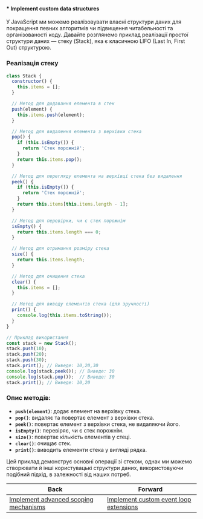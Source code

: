 #### * Implement custom data structures

У JavaScript ми можемо реалізовувати власні структури даних для покращення певних алгоритмів чи підвищення читабельності та організованості коду. Давайте розглянемо приклад реалізації простої структури даних — стеку (Stack), яка є класичною LIFO (Last In, First Out) структурою.

### Реалізація стеку

```javascript
class Stack {
  constructor() {
    this.items = [];
  }

  // Метод для додавання елемента в стек
  push(element) {
    this.items.push(element);
  }

  // Метод для видалення елемента з верхівки стека
  pop() {
    if (this.isEmpty()) {
      return 'Стек порожній';
    }
    return this.items.pop();
  }

  // Метод для перегляду елемента на верхівці стека без видалення
  peek() {
    if (this.isEmpty()) {
      return 'Стек порожній';
    }
    return this.items[this.items.length - 1];
  }

  // Метод для перевірки, чи є стек порожнім
  isEmpty() {
    return this.items.length === 0;
  }

  // Метод для отримання розміру стека
  size() {
    return this.items.length;
  }

  // Метод для очищення стека
  clear() {
    this.items = [];
  }

  // Метод для виводу елементів стека (для зручності)
  print() {
    console.log(this.items.toString());
  }
}

// Приклад використання
const stack = new Stack();
stack.push(10);
stack.push(20);
stack.push(30);
stack.print(); // Виведе: 10,20,30
console.log(stack.peek()); // Виведе: 30
console.log(stack.pop());  // Виведе: 30
stack.print(); // Виведе: 10,20
```

### Опис методів:
- **`push(element)`**: додає елемент на верхівку стека.
- **`pop()`**: видаляє та повертає елемент з верхівки стека.
- **`peek()`**: повертає елемент з верхівки стека, не видаляючи його.
- **`isEmpty()`**: перевіряє, чи є стек порожнім.
- **`size()`**: повертає кількість елементів у стеці.
- **`clear()`**: очищає стек.
- **`print()`**: виводить елементи стека у вигляді рядка.

Цей приклад демонструє основні операції зі стеком, однак ми можемо створювати й інші користувацькі структури даних, використовуючи подібний підхід, в залежності від наших потреб.

| Back | Forward |
|---|---|
| [Implement advanced scoping mechanisms](/ua/senior/javascript/implement-advanced-scoping-mechanisms.md)  | [Implement custom event loop extensions](/ua/senior/javascript/implement-custom-event-loop-extensions.md) |
